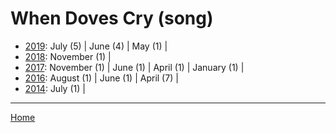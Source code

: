 # When Doves Cry (song)

  * [2019](./when-doves-cry-song-2019.md): 
      July (5) | 
      June (4) | 
      May (1) | 
  * [2018](./when-doves-cry-song-2018.md): 
      November (1) | 
  * [2017](./when-doves-cry-song-2017.md): 
      November (1) | 
      June (1) | 
      April (1) | 
      January (1) | 
  * [2016](./when-doves-cry-song-2016.md): 
      August (1) | 
      June (1) | 
      April (7) | 
  * [2014](./when-doves-cry-song-2014.md): 
      July (1) | 

----

[Home](../)
